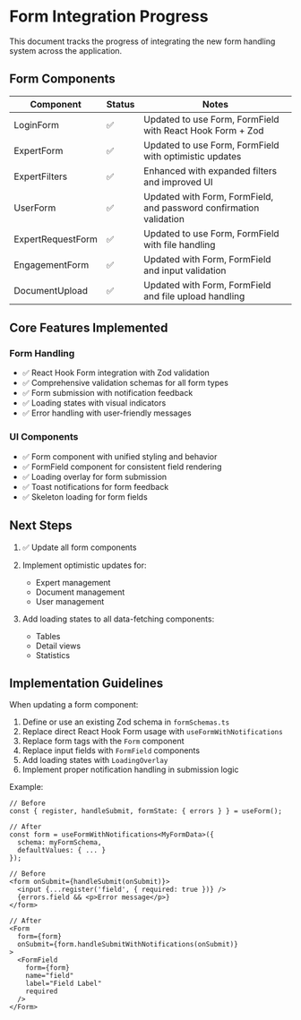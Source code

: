 # Form Integration Progress

This document tracks the progress of integrating the new form handling system across the application.

## Form Components

| Component | Status | Notes |
|-----------|--------|-------|
| LoginForm | ✅ | Updated to use Form, FormField with React Hook Form + Zod |
| ExpertForm | ✅ | Updated to use Form, FormField with optimistic updates |
| ExpertFilters | ✅ | Enhanced with expanded filters and improved UI |
| UserForm | ✅ | Updated with Form, FormField, and password confirmation validation |
| ExpertRequestForm | ✅ | Updated to use Form, FormField with file handling |
| EngagementForm | ✅ | Updated with Form, FormField and input validation |
| DocumentUpload | ✅ | Updated with Form, FormField and file upload handling |

## Core Features Implemented

### Form Handling

- ✅ React Hook Form integration with Zod validation
- ✅ Comprehensive validation schemas for all form types
- ✅ Form submission with notification feedback
- ✅ Loading states with visual indicators
- ✅ Error handling with user-friendly messages

### UI Components

- ✅ Form component with unified styling and behavior
- ✅ FormField component for consistent field rendering
- ✅ Loading overlay for form submission
- ✅ Toast notifications for form feedback
- ✅ Skeleton loading for form fields

## Next Steps

1. ✅ Update all form components 
   
2. Implement optimistic updates for:
   - Expert management
   - Document management
   - User management

3. Add loading states to all data-fetching components:
   - Tables
   - Detail views
   - Statistics

## Implementation Guidelines

When updating a form component:

1. Define or use an existing Zod schema in `formSchemas.ts`
2. Replace direct React Hook Form usage with `useFormWithNotifications`
3. Replace form tags with the `Form` component
4. Replace input fields with `FormField` components
5. Add loading states with `LoadingOverlay`
6. Implement proper notification handling in submission logic

Example:

```tsx
// Before
const { register, handleSubmit, formState: { errors } } = useForm();

// After
const form = useFormWithNotifications<MyFormData>({
  schema: myFormSchema,
  defaultValues: { ... }
});

// Before
<form onSubmit={handleSubmit(onSubmit)}>
  <input {...register('field', { required: true })} />
  {errors.field && <p>Error message</p>}
</form>

// After
<Form 
  form={form} 
  onSubmit={form.handleSubmitWithNotifications(onSubmit)}
>
  <FormField 
    form={form}
    name="field"
    label="Field Label"
    required
  />
</Form>
```